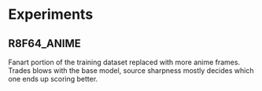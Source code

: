 # Experiments

## R8F64_ANIME
Fanart portion of the training dataset replaced with more anime frames. Trades blows with the base model, source sharpness mostly decides which one ends up scoring better.
